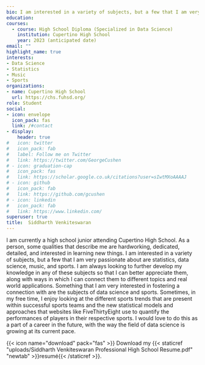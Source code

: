 ```yaml
---
bio: I am interested in a variety of subjects, but a few that I am very passionate about are statistics, data science, music, and sports.
education: 
courses:
  - course: High School Diploma (Specialized in Data Science)
    institution: Cupertino High School
    year: 2023 (anticipated date)
email: ""
highlight_name: true
interests:
- Data Science
- Statistics
- Music
- Sports
organizations:
- name: Cupertino High School
  url: https://chs.fuhsd.org/
role: Student
social:
- icon: envelope
  icon_pack: fas
  link: /#contact
- display:
    header: true
#   icon: twitter
#   icon_pack: fab
#   label: Follow me on Twitter
#   link: https://twitter.com/GeorgeCushen
# - icon: graduation-cap
#   icon_pack: fas
#   link: https://scholar.google.co.uk/citations?user=sIwtMXoAAAAJ
# - icon: github
#   icon_pack: fab
#   link: https://github.com/gcushen
# - icon: linkedin
#   icon_pack: fab
#   link: https://www.linkedin.com/
superuser: true
title: 	Siddharth Venkiteswaran
---
```


I am currently a high school junior attending Cupertino High School. As a person, some qualities that describe me are hardworking, dedicated, detailed, and interested in learning new things. I am interested in a variety of subjects, but a few that I am very passionate about are statistics, data science, music, and sports. I am always looking to further develop my knowledge in any of these subjects so that I can better appreciate them, along with ways in which I can connect them to different topics and real world applications. Something that I am very interested in fostering a connection with are the subjects of data science and sports. Sometimes, in my free time, I enjoy looking at the different sports trends that are present within successful sports teams and the new statistical models and approaches that websites like FiveThirtyEight use to quantify the performances of players in their respective sports. I would love to do this as a part of a career in the future, with the way the field of data science is growing at its current pace.

{{< icon name="download" pack="fas" >}} Download my {{< staticref "uploads/Siddharth Venkiteswaran Professional High School Resume.pdf" "newtab" >}}resumé{{< /staticref >}}.
